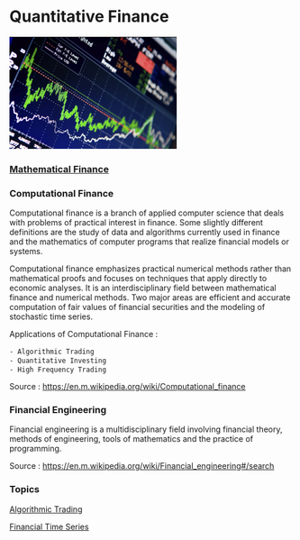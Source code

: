# Quantitative Finance

![alt text](https://github.com/CatalaniCD/quantitative_finance/blob/main/bg.png?raw=true)

### [Mathematical Finance](https://github.com/CatalaniCD/quantitative_finance/tree/main/fundamentals)

### Computational Finance
Computational finance is a branch of applied computer science that 
deals with problems of practical interest in finance. 
Some slightly different definitions are the study of data and algorithms 
currently used in finance and the mathematics of computer programs that realize 
financial models or systems.

Computational finance emphasizes practical numerical methods rather 
than mathematical proofs and focuses on techniques that apply directly 
to economic analyses. It is an interdisciplinary field between mathematical 
finance and numerical methods. Two major areas are efficient and accurate 
computation of fair values of financial securities and 
the modeling of stochastic time series.

Applications of Computational Finance :

    - Algorithmic Trading
    - Quantitative Investing
    - High Frequency Trading

Source : https://en.m.wikipedia.org/wiki/Computational_finance

### Financial Engineering
Financial engineering is a multidisciplinary field involving financial theory, 
methods of engineering, tools of mathematics and the practice of programming.

Source : https://en.m.wikipedia.org/wiki/Financial_engineering#/search

### Topics

[Algorithmic Trading](https://github.com/CatalaniCD/quantitative_finance/tree/main/algorithmic_trading/)

[Financial Time Series](https://github.com/CatalaniCD/quantitative_finance/blob/main/fundamentals/ftseries.md)
